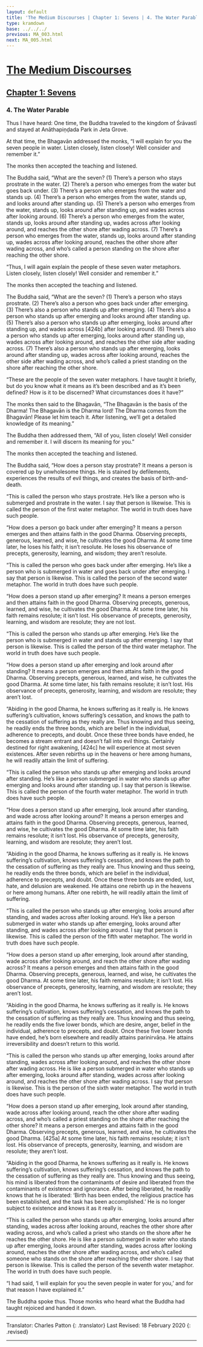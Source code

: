 ```yaml
---
layout: default
title: 'The Medium Discourses | Chapter 1: Sevens | 4. The Water Parable'
type: kramdown
base: ../../../
previous: MA_003.html
next: MA_005.html
---
```

# [The Medium Discourses](../../index.html)
## [Chapter 1: Sevens](index.html)
### 4. The Water Parable

Thus I have heard: One time, the Buddha traveled to the kingdom of Śrāvastī and stayed at Anāthapiṇḍada Park in Jeta Grove.

At that time, the Bhagavān addressed the monks, “I will explain for you the seven people in water. Listen closely, listen closely! Well consider and remember it.”

The monks then accepted the teaching and listened.

The Buddha said, “What are the seven? (1) There’s a person who stays prostrate in the water. (2) There’s a person who emerges from the water but goes back under. (3) There’s a person who emerges from the water and stands up. (4) There’s a person who emerges from the water, stands up, and looks around after standing up. (5) There’s a person who emerges from the water, stands up, looks around after standing up, and wades across after looking around. (6) There’s a person who emerges from the water, stands up, looks around after standing up, wades across after looking around, and reaches the other shore after wading across. (7) There’s a person who emerges from the water, stands up, looks around after standing up, wades across after looking around, reaches the other shore after wading across, and who’s called a person standing on the shore after reaching the other shore.

“Thus, I will again explain the people of these seven water metaphors. Listen closely, listen closely! Well consider and remember it.”

The monks then accepted the teaching and listened.

The Buddha said, “What are the seven? (1) There’s a person who stays prostrate. (2) There’s also a person who goes back under after emerging. (3) There’s also a person who stands up after emerging. (4) There’s also a person who stands up after emerging and looks around after standing up. (5) There’s also a person who stands up after emerging, looks around after standing up, and wades across [424b] after looking around. (6) There’s also a person who stands up after emerging, looks around after standing up, wades across after looking around, and reaches the other side after wading across. (7) There’s also a person who stands up after emerging, looks around after standing up, wades across after looking around, reaches the other side after wading across, and who’s called a priest standing on the shore after reaching the other shore.

“These are the people of the seven water metaphors. I have taught it briefly, but do you know what it means as it’s been described and as it’s been defined? How is it to be discerned? What circumstances does it have?”

The monks then said to the Bhagavān, “The Bhagavān is the basis of the Dharma! The Bhagavān is the Dharma lord! The Dharma comes from the Bhagavān! Please let him teach it. After listening, we’ll get a detailed knowledge of its meaning.”

The Buddha then addressed them, “All of you, listen closely! Well consider and remember it. I will discern its meaning for you.”

The monks then accepted the teaching and listened.

The Buddha said, “How does a person stay prostrate? It means a person is covered up by unwholesome things. He is stained by defilements, experiences the results of evil things, and creates the basis of birth-and-death.

“This is called the person who stays prostrate. He’s like a person who is submerged and prostrate in the water. I say that person is likewise. This is called the person of the first water metaphor. The world in truth does have such people.

“How does a person go back under after emerging? It means a person emerges and then attains faith in the good Dharma. Observing precepts, generous, learned, and wise, he cultivates the good Dharma. At some time later, he loses his faith; it isn’t resolute. He loses his observance of precepts, generosity, learning, and wisdom; they aren’t resolute.

“This is called the person who goes back under after emerging. He’s like a person who is submerged in water and goes back under after emerging. I say that person is likewise. This is called the person of the second water metaphor. The world in truth does have such people.

“How does a person stand up after emerging? It means a person emerges and then attains faith in the good Dharma. Observing precepts, generous, learned, and wise, he cultivates the good Dharma. At some time later, his faith remains resolute; it isn’t lost. His observance of precepts, generosity, learning, and wisdom are resolute; they are not lost.

“This is called the person who stands up after emerging. He’s like the person who is submerged in water and stands up after emerging. I say that person is likewise. This is called the person of the third water metaphor. The world in truth does have such people.

“How does a person stand up after emerging and look around after standing? It means a person emerges and then attains faith in the good Dharma. Observing precepts, generous, learned, and wise, he cultivates the good Dharma. At some time later, his faith remains resolute; it isn’t lost. His observance of precepts, generosity, learning, and wisdom are resolute; they aren’t lost.

“Abiding in the good Dharma, he knows suffering as it really is. He knows suffering’s cultivation, knows suffering’s cessation, and knows the path to the cessation of suffering as they really are. Thus knowing and thus seeing, he readily ends the three bonds, which are belief in the individual, adherence to precepts, and doubt. Once these three bonds have ended, he becomes a stream entrant and doesn’t fall into evil things. Certainly destined for right awakening, [424c] he will experience at most seven existences. After seven rebirths up in the heavens or here among humans, he will readily attain the limit of suffering.

“This is called the person who stands up after emerging and looks around after standing. He’s like a person submerged in water who stands up after emerging and looks around after standing up. I say that person is likewise. This is called the person of the fourth water metaphor. The world in truth does have such people.

“How does a person stand up after emerging, look around after standing, and wade across after looking around? It means a person emerges and attains faith in the good Dharma. Observing precepts, generous, learned, and wise, he cultivates the good Dharma. At some time later, his faith remains resolute; it isn’t lost. His observance of precepts, generosity, learning, and wisdom are resolute; they aren’t lost.

“Abiding in the good Dharma, he knows suffering as it really is. He knows suffering’s cultivation, knows suffering’s cessation, and knows the path to the cessation of suffering as they really are. Thus knowing and thus seeing, he readily ends the three bonds, which are belief in the individual, adherence to precepts, and doubt. Once these three bonds are ended, lust, hate, and delusion are weakened. He attains one rebirth up in the heavens or here among humans. After one rebirth, he will readily attain the limit of suffering.

“This is called the person who stands up after emerging, looks around after standing, and wades across after looking around. He’s like a person submerged in water who stands up after emerging, looks around after standing, and wades across after looking around. I say that person is likewise. This is called the person of the fifth water metaphor. The world in truth does have such people.

“How does a person stand up after emerging, look around after standing, wade across after looking around, and reach the other shore after wading across? It means a person emerges and then attains faith in the good Dharma. Observing precepts, generous, learned, and wise, he cultivates the good Dharma. At some time later, his faith remains resolute; it isn’t lost. His observance of precepts, generosity, learning, and wisdom are resolute; they aren’t lost.

“Abiding in the good Dharma, he knows suffering as it really is. He knows suffering’s cultivation, knows suffering’s cessation, and knows the path to the cessation of suffering as they really are. Thus knowing and thus seeing, he readily ends the five lower bonds, which are desire, anger, belief in the individual, adherence to precepts, and doubt. Once these five lower bonds have ended, he’s born elsewhere and readily attains parinirvāṇa. He attains irreversibility and doesn’t return to this world.

“This is called the person who stands up after emerging, looks around after standing, wades across after looking around, and reaches the other shore after wading across. He is like a person submerged in water who stands up after emerging, looks around after standing, wades across after looking around, and reaches the other shore after wading across. I say that person is likewise. This is the person of the sixth water metaphor. The world in truth does have such people.

“How does a person stand up after emerging, look around after standing, wade across after looking around, reach the other shore after wading across, and who’s called a priest standing on the shore after reaching the other shore? It means a person emerges and attains faith in the good Dharma. Observing precepts, generous, learned, and wise, he cultivates the good Dharma. [425a] At some time later, his faith remains resolute; it isn’t lost. His observance of precepts, generosity, learning, and wisdom are resolute; they aren’t lost.

“Abiding in the good Dharma, he knows suffering as it really is. He knows suffering’s cultivation, knows suffering’s cessation, and knows the path to the cessation of suffering as they really are. Thus knowing and thus seeing, his mind is liberated from the contaminants of desire and liberated from the contaminants of existence and ignorance. After being liberated, he readily knows that he is liberated: ‘Birth has been ended, the religious practice has been established, and the task has been accomplished.’ He is no longer subject to existence and knows it as it really is.

“This is called the person who stands up after emerging, looks around after standing, wades across after looking around, reaches the other shore after wading across, and who’s called a priest who stands on the shore after he reaches the other shore. He is like a person submerged in water who stands up after emerging, looks around after standing, wades across after looking around, reaches the other shore after wading across, and who’s called someone who stands on the shore after reaching the other shore. I say that person is likewise. This is called the person of the seventh water metaphor. The world in truth does have such people.

“I had said, ‘I will explain for you the seven people in water for you,’ and for that reason I have explained it.”

The Buddha spoke thus. Those monks who heard what the Buddha had taught rejoiced and handed it down.

---

Translator: Charles Patton
{: .translator}
Last Revised: 18 February 2020
{: .revised}

---
